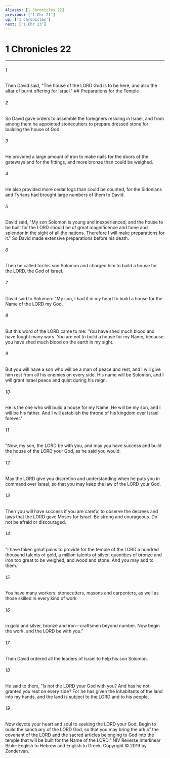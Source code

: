 ```yaml
---
Aliases: [1 Chronicles 22]
previous: ['1 Chr 21']
up: ['1 Chronicles']
next: ['1 Chr 23']
---
```

# 1 Chronicles 22

***


###### 1 
Then David said, "The house of the LORD God is to be here, and also the altar of burnt offering for Israel." ## Preparations for the Temple 

###### 2 
So David gave orders to assemble the foreigners residing in Israel, and from among them he appointed stonecutters to prepare dressed stone for building the house of God. 

###### 3 
He provided a large amount of iron to make nails for the doors of the gateways and for the fittings, and more bronze than could be weighed. 

###### 4 
He also provided more cedar logs than could be counted, for the Sidonians and Tyrians had brought large numbers of them to David. 

###### 5 
David said, "My son Solomon is young and inexperienced, and the house to be built for the LORD should be of great magnificence and fame and splendor in the sight of all the nations. Therefore I will make preparations for it." So David made extensive preparations before his death. 

###### 6 
Then he called for his son Solomon and charged him to build a house for the LORD, the God of Israel. 

###### 7 
David said to Solomon: "My son, I had it in my heart to build a house for the Name of the LORD my God. 

###### 8 
But this word of the LORD came to me: 'You have shed much blood and have fought many wars. You are not to build a house for my Name, because you have shed much blood on the earth in my sight. 

###### 9 
But you will have a son who will be a man of peace and rest, and I will give him rest from all his enemies on every side. His name will be Solomon, and I will grant Israel peace and quiet during his reign. 

###### 10 
He is the one who will build a house for my Name. He will be my son, and I will be his father. And I will establish the throne of his kingdom over Israel forever.' 

###### 11 
"Now, my son, the LORD be with you, and may you have success and build the house of the LORD your God, as he said you would. 

###### 12 
May the LORD give you discretion and understanding when he puts you in command over Israel, so that you may keep the law of the LORD your God. 

###### 13 
Then you will have success if you are careful to observe the decrees and laws that the LORD gave Moses for Israel. Be strong and courageous. Do not be afraid or discouraged. 

###### 14 
"I have taken great pains to provide for the temple of the LORD a hundred thousand talents of gold, a million talents of silver, quantities of bronze and iron too great to be weighed, and wood and stone. And you may add to them. 

###### 15 
You have many workers: stonecutters, masons and carpenters, as well as those skilled in every kind of work 

###### 16 
in gold and silver, bronze and iron--craftsmen beyond number. Now begin the work, and the LORD be with you." 

###### 17 
Then David ordered all the leaders of Israel to help his son Solomon. 

###### 18 
He said to them, "Is not the LORD your God with you? And has he not granted you rest on every side? For he has given the inhabitants of the land into my hands, and the land is subject to the LORD and to his people. 

###### 19 
Now devote your heart and soul to seeking the LORD your God. Begin to build the sanctuary of the LORD God, so that you may bring the ark of the covenant of the LORD and the sacred articles belonging to God into the temple that will be built for the Name of the LORD." NIV Reverse Interlinear Bible: English to Hebrew and English to Greek. Copyright © 2019 by Zondervan.
